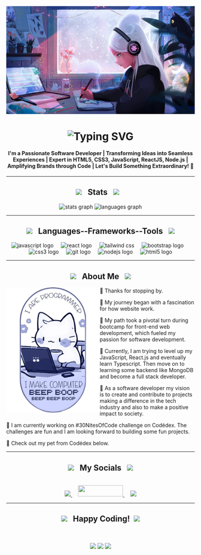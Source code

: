 <div align="center" >
    <img src="./images/lo-fi-transformed.jpeg" width="700"/>
</div>

<div>

<h1 align="center">
    <img src="https://readme-typing-svg.herokuapp.com?font=Fira+Code&size=35&duration=4000&pause=800&color=F72C7FFF&center=true&vCenter=true&random=false&width=500&lines=Hi🐾+I'm+Digita1Panda🐼;Welcome+to+my+GitHub🐾" alt="Typing SVG" />
  <h4 align="center">I'm a Passionate Software Developer | Transforming Ideas into Seamless Experiences | Expert in HTML5, CSS3, JavaScript, ReactJS, Node.js | Amplifying Brands through Code | Let's Build Something Extraordinary! 💞️</h4> 
</h1>
</div>

<hr>

<div align="center">
<h2 align="center"><img src="https://user-images.githubusercontent.com/65576812/180335476-afb779d0-4032-4e60-9f4d-d1c3e849db2c.png" width="40"> &ensp;Stats&ensp; <img src="https://user-images.githubusercontent.com/65576812/180335476-afb779d0-4032-4e60-9f4d-d1c3e849db2c.png" width="40"> &ensp;</h2>
<img src="https://github-readme-stats.vercel.app/api?username=digita1panda&hide_title=false&hide_rank=false&show_icons=true&include_all_commits=true&count_private=true&disable_animations=false&theme=radical&locale=en&hide_border=false&order=1" height="150" alt="stats graph"  />
 <img src="https://github-readme-stats.vercel.app/api/top-langs?username=digita1panda&locale=en&hide_title=false&layout=compact&card_width=320&langs_count=5&theme=radical&hide_border=false&order=2" height="150" alt="languages graph"  />
</div>
<hr>

<div align="center">
  <h2 align="center"><img src="https://www.codedex.io/images/code-nights/evolved-happy-dragon.gif" height="40" />  &ensp;Languages--Frameworks--Tools&ensp; <img src="https://www.codedex.io/images/code-nights/evolved-happy-dragon.gif" height="40" /></h2>
  <img src="https://img.shields.io/badge/JavaScript-F7DF1E?logo=javascript&logoColor=black&style=for-the-badge" height="40" alt="javascript logo"  />
  <img width="12" />
  <img src="https://img.shields.io/badge/React-61DAFB?logo=react&logoColor=black&style=for-the-badge" height="40" alt="react logo"  />
  <img width="12" />
  <img src="https://img.shields.io/badge/tailwindcss-0F172A?logo=tailwindcss&white&style=for-the-badge" height="40" alt="tailwind css">
  <img width="12" />
  <img src="https://img.shields.io/badge/Bootstrap-7952B3?logo=bootstrap&logoColor=white&style=for-the-badge" height="40" alt="bootstrap logo"  />
  <img width="12" />
  <img src="https://img.shields.io/badge/CSS3-1572B6?logo=css3&logoColor=white&style=for-the-badge" height="40" alt="css3 logo"  />
  <img width="12" />
  <img src="https://img.shields.io/badge/Git-F05032?logo=git&logoColor=white&style=for-the-badge" height="40" alt="git logo"  />
  <img width="12" />
  <img src="https://img.shields.io/badge/Node.js-339933?logo=nodedotjs&logoColor=white&style=for-the-badge" height="40" alt="nodejs logo"  />
   <img width="12" />
  <img src="https://img.shields.io/badge/HTML5-E34F26?logo=html5&logoColor=white&style=for-the-badge" height="40" alt="html5 logo"  />
</div>
<hr>

<h2 align="center"><img src="https://user-images.githubusercontent.com/65576812/180335476-afb779d0-4032-4e60-9f4d-d1c3e849db2c.png" width="40"> &ensp;About Me&ensp; <img src="https://user-images.githubusercontent.com/65576812/180335476-afb779d0-4032-4e60-9f4d-d1c3e849db2c.png" width="40"></h2>
<div>

<img align="left" src="./images/cat beep boop.png" width="250px"/>


📜 Thanks for stopping by.

📜 My journey began with a fascination for how website work.

📜 My path took a pivotal turn during bootcamp for front-end web development, which fueled my passion for software development.

📜 Currently, I am trying to level up my JavaScript, React.js and eventually learn Typescript. Then move on to learning some backend like MongoDB and become a full stack developer.

📜 As a software developer my vision is to create and contribute to projects making a difference in the tech industry and also to make a positive impact to society.

📜 I am currently working on #30NitesOfCode challenge on Codédex. The challenges are fun and I am looking forward to building some fun projects.

📜 Check out my pet from Codédex below.

</div>

<hr>

<h2 align="center"><img src="https://www.codedex.io/images/code-nights/evolved-happy-dragon.gif" height="40" />  &ensp;My Socials&ensp; <img src="https://www.codedex.io/images/code-nights/evolved-happy-dragon.gif" height="40" /></h2>
<div align="center">


<!-- <img align="right" src="https://www.codedex.io/api/petStatus?user=Digita1Panda" height="150" /> -->
<br>


<a href="https://www.linkedin.com/in/kwoklaw">
<img src="https://user-images.githubusercontent.com/65576812/183569542-480ab1ee-9e98-4cd9-a60a-23919be2feb4.png" height="30" >
</a>
<img width="12" />
<a href="mailto:prodigykyo@gmail.com">
<img src="https://img.shields.io/badge/Gmail-D14836?style=for-the-badge&logo=gmail&logoColor=white" height="30" width="120">
</a>
<img width="12" />
<a href="https://twitter.com/Digita1Panda">
<img src="https://img.shields.io/badge/Twitter-1DA1F2?style=for-the-badge&logo=twitter&logoColor=white" height="30">
</a>
</div>

<hr>
<h2 align="center"><img src="https://user-images.githubusercontent.com/65576812/180335476-afb779d0-4032-4e60-9f4d-d1c3e849db2c.png" width="40"> &ensp;Happy Coding!&ensp;<img src="https://user-images.githubusercontent.com/65576812/180335476-afb779d0-4032-4e60-9f4d-d1c3e849db2c.png" width="40"></h2>
<div align="center" >
<br>
<br>
<img src="https://www.codedex.io/images/code-nights/evolved-happy-dragon.gif" height="150" />
<img src="https://www.codedex.io/images/code-nights/evolved-happy-duck.gif" height="150" />
<img src="https://www.codedex.io/images/code-nights/evolved-happy-dinosaur.gif" height="150" />
</div>

 


<!---
Digita1Panda/Digita1Panda is a ✨ special ✨ repository because its `README.md` (this file) appears on your GitHub profile.
You can click the Preview link to take a look at your changes.
--->
